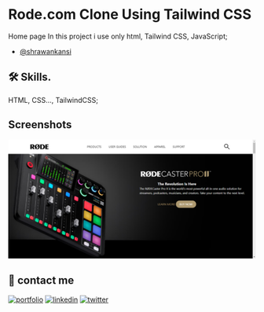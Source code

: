 
# Rode.com Clone Using Tailwind CSS


Home page 
In this project i use only html, Tailwind CSS, JavaScript;



- [@shrawankansi](https://www.github.com/shrawankansi)





## 🛠 Skills.
HTML, CSS..., TailwindCSS;


## Screenshots

![App Screenshot](https://github.com/shrawankansi/Rode-clone/blob/main/screenshot.png)


## 🔗 contact me
[![portfolio](https://img.shields.io/badge/my_portfolio-000?style=for-the-badge&logo=ko-fi&logoColor=white)](https://katherinempeterson.com/)
[![linkedin](https://img.shields.io/badge/linkedin-0A66C2?style=for-the-badge&logo=linkedin&logoColor=white)](https://www.linkedin.com/shrawankansi)
[![twitter](https://img.shields.io/badge/twitter-1DA1F2?style=for-the-badge&logo=twitter&logoColor=white)](https://twitter.com/shrawankansi)

